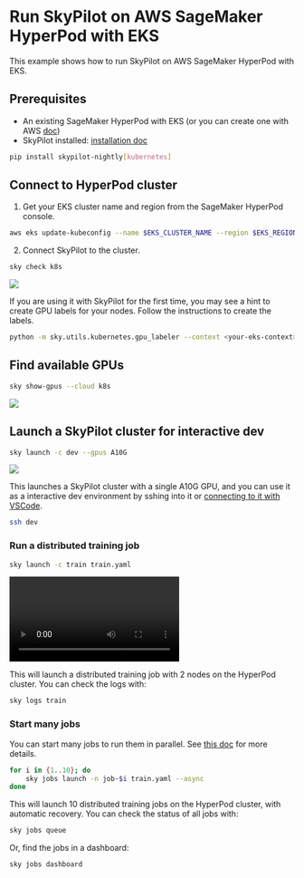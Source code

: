 # Run SkyPilot on AWS SageMaker HyperPod with EKS

This example shows how to run SkyPilot on AWS SageMaker HyperPod with EKS.

## Prerequisites

- An existing SageMaker HyperPod with EKS (or you can create one with AWS [doc](https://catalog.workshops.aws/sagemaker-hyperpod-eks/en-US/00-setup/own-account/01-workshop-infra-script))
- SkyPilot installed: [installation doc](https://skypilot.readthedocs.io/en/latest/getting-started/installation.html)
```bash
pip install skypilot-nightly[kubernetes]
```


## Connect to HyperPod cluster

1. Get your EKS cluster name and region from the SageMaker HyperPod console.

```bash
aws eks update-kubeconfig --name $EKS_CLUSTER_NAME --region $EKS_REGION
```

2. Connect SkyPilot to the cluster.

```bash
sky check k8s
```

![](https://i.imgur.com/aZaocOt.png)

If you are using it with SkyPilot for the first time, you may see a hint to create GPU labels for your nodes. Follow the instructions to create the labels.

```bash
python -m sky.utils.kubernetes.gpu_labeler --context <your-eks-context>
```

## Find available GPUs

```bash
sky show-gpus --cloud k8s
```

![](https://i.imgur.com/pXPh5Li.png)



## Launch a SkyPilot cluster for interactive dev

```bash
sky launch -c dev --gpus A10G
```

![](https://i.imgur.com/5H0wid8.png)

This launches a SkyPilot cluster with a single A10G GPU, and you can use it as a interactive dev environment by sshing into it or [connecting to it with VSCode](https://docs.skypilot.co/en/latest/examples/interactive-development.html#vscode).

```bash
ssh dev
```

### Run a distributed training job

```bash
sky launch -c train train.yaml
```

<video src="https://i.imgur.com/bkABBNR.mp4" controls></video>

This will launch a distributed training job with 2 nodes on the HyperPod cluster. You can check the logs with:

```bash
sky logs train
```

### Start many jobs


You can start many jobs to run them in parallel. See [this doc](https://docs.skypilot.co/en/latest/running-jobs/many-jobs.html) for more details.

```bash
for i in {1..10}; do
    sky jobs launch -n job-$i train.yaml --async
done
```

This will launch 10 distributed training jobs on the HyperPod cluster, with automatic recovery. You can check the status of all jobs with:

```bash
sky jobs queue
```

Or, find the jobs in a dashboard:

```bash
sky jobs dashboard
```








